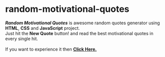 # random-motivational-quotes

***Random Motivational Quotes*** is awesome random quotes generator using **HTML**, **CSS** and **JavaScript** project. 
<br />
Just hit the **New Quote** button! and read the best motivational quotes in every single hit.
<br />
<br />
If you want to experience it then [**Click Here.**](https://amankashyap004.github.io/random-motivational-quotes/)
